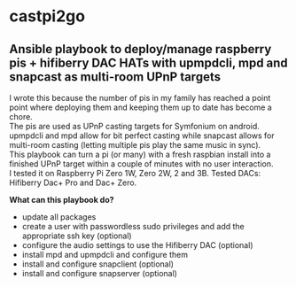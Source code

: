 # castpi2go

## Ansible playbook to deploy/manage raspberry pis + hifiberry DAC HATs with upmpdcli, mpd and snapcast as multi-room UPnP targets

I wrote this because the number of pis in my family has reached a point point where deploying them and keeping them up to date has become a chore.<br>
The pis are used as UPnP casting targets for Symfonium on android.<br>
upmpdcli and mpd allow for bit perfect casting while snapcast allows for multi-room casting (letting multiple pis play the same music in sync).<br>
This playbook can turn a pi (or many) with a fresh raspbian install into a finished UPnP target within a couple of minutes with no user interaction.<br>
I tested it on Raspberry Pi Zero 1W, Zero 2W, 2 and 3B. Tested DACs: Hifiberry Dac+ Pro and Dac+ Zero.

**What can this playbook do?**
  * update all packages
  * create a user with passwordless sudo privileges and add the appropriate ssh key (optional)
  * configure the audio settings to use the Hifiberry DAC (optional)
  * install mpd and upmpdcli and configure them
  * install and configure snapclient (optional)
  * install and configure snapserver (optional)

